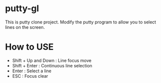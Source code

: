 # putty-gl

This is putty clone project.
Modify the putty program to allow you to select lines on the screen.

# How to USE

* Shift + Up and Down : Line focus move
* Shift + Enter : Continuous line selection
* Enter : Select a line
* ESC  : Focus clear
